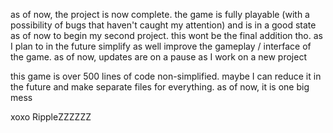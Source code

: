 as of now, the project is now complete. the game is fully playable (with a possibility of bugs that haven't caught my attention) and is in a good state as of now to begin my second project. this wont be the final addition tho. as I plan to in the future simplify as well improve the gameplay / interface of the game. as of now, updates are on a pause as I work on a new project

this game is over 500 lines of code non-simplified. maybe I can reduce it in the future and make separate files for everything. as of now, it is one big mess

xoxo RippleZZZZZZ
